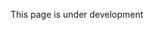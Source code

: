 This page is under development

<!-- ---
title: Home
---

# Poseidon Framework - Draft

## Introduction
Archaeogenetics (or, more broader, molecular archaeology -- is that a thing?) has become a fast accelerating field, with new data coming out faster than people can co-analyze. Together with samples currently being processed in the world's largest laboratories, we're now approaching genome-wide data for 10,000 ancient individuals, combining unpublished and published data. In addition, emergent fields such as ancient metagenomics and paleo-proteomics are adding complexity to a scene that already hosts data from long-established non-genetic technologies like radio-carbon dating and stable isotope analyses.

The way data is currently shared and published via academic papers, at least from genetic analyses, is mainly via releasing raw sequencing data into public repositories such as the [ENA](https://www.ebi.ac.uk/ena), while providing partial metadata on samples via poorly formatted Excel tables in the Supplement.

This creates (at least) the following problems:
1. Intermediate data such as genotypes or metagenomic profiles are often not released at all, making it hard for others to reproduce analyses. 
2. The connection between individuals, contextual information, and genetic data becomes hard to maintain, bridging between very different repositories and sources (Excel vs. personal homepages vs. public repositories)
4. Meta-analyses spanning datasets require enormous amounts of work on data collection and curation (the Reich team has done an [admirable job](https://reich.hms.harvard.edu/downloadable-genotypes-present-day-and-ancient-dna-data-compiled-published-papers) on that front, but it's hard to maintain this in such a centralized way within one lab.
5. Studies that combine data from different technologies (isotopes, C14 dating, genetics) have no clear way to release such complex relationships in a concise way.
6. Incrementally produced data, for example by adding new data to  previously published individuals, cannot be easily connected to the same individuals.

All in all, data in the field certainly doesn't -- even remotely -- satisfy the [FAIR principles](https://en.wikipedia.org/wiki/FAIR_data) of open data: Findability, Accessibility, Interoperability, Reproducibility.

---

**Poseidon** is a framework that seeks to provide standardized ways to store and share archaeogenetic, and perhaps more broadly, molecular archaeological datasets.

It consists of three main components:
1. A simple __multi-file format__ to store and share data
2. A set of __tools and APIs__ to join, subset and analyze poseidon-formatted datasets
3. (longer term) A __reference catalogue__ of all publicly available poseidon datasets.

> In the following, we use the term _archaeogenetic_ to refer not just to genetic data, but also to isotope, Radio-Carbon and ancient proteomic data. In short, all _individual-based_ (human or non-human) data that Science can contribute to archaeological remains. [Stephan]

## Multi-file format
### Data Model
Most generally, archaeogenetic data follows a clean hierarchical structure. At the top level, we have an archaeological **site**. Then, for each site, we have **individual remains** from that site. For each remain, we have **analyses** being done, and for each analysis, we have **results**:

![model-hierarchy-sketch](img/model-hierarchy-sketch.png)

This hierarchical scheme lends itself to a classical relational data model with one-to-many relationships:

![rel_db_mockup](img/reldb-sketch.png)

> Of course, this is just a mockup, there are many aspects which are more complicated. For example, datasets also have a reference to a publications-table, which is not included here. And the parameters in each table are not exhaustive yet. [Stephan]

### Package Structure

### Metadata files

<!-- How can we express such a system of relationships between tables? The standard answer would be "with an sqlite database" or something like that. However, that brings along its own problems. First, it's difficult to check for us whether the format of that db exactly conforms with our schemas. Second, it would be a closed file format that is difficult to edit for humans.

There is a better way. We already have a become accustomed for sharing tabular data: CSV, i.e. comma-separated value files. We already use that file format quite a lot, and it's also, for example, used by David Reich in his "anno" files.

However, while being very simple, CSV is also very poorly formatted. There is no way to enforce a given schema, the datatypes are arbitrary, and there is no standard way to define relationships between tables.

CSV on the web (CSVW) is a convention recommended by the World Wide Web Consortium (W3C), for how to share tabular data across the web ([here](https://www.w3.org/TR/tabular-data-primer/) is a primer and [here](https://www.w3.org/TR/tabular-metadata/) the full definitions). The basic idea is to supplement a CSV file with a metadata file that describes its schema and stores critical meta-information about the data, such as its publisher, a last-modified-date, and most importantly the column names and datatypes.

Let's say we have two CSV files. First, a file called `sites.csv`:

```csv
site_id,name,country,latitude,longitude
SUT,Sutherland,South Africa,-32.40,20.67
FAR,Faraoskop,South Africa,-32.13,18.62
```
and a second file called `individuals.csv`:

```csv
ind_id,name,organism,tissue,site_id
SUT001,"Burial 1, Sk 1",human,tooth,SUT
SUT002,"Burial 2, Sk 1",human,"petrous bone",SUT
FAR001,"Burial 10, Sk 7",human,femur,FAR
```

We can then annotate according to CSVW by adding a file called `metadata.json`, or, as I would suggest in our case perhaps `poseidon-metadata.json`:

```json=
{
    "@context": "http://www.w3.org/ns/csvw",
    "tables": [
        {
            "url": "sites.csv"
            "tableSchema" : {
                "columns": [
                    {
                        "name" : "site_id"
                    },
                    {
                        "name" : "country",
                    },
                    {
                        "name" : "latitude",
                        "datatype" : "number"
                    },
                    {
                        "name" : "longitude",
                        "datatype" : "number"
                    }
                ],
                "primaryKey" : "site_id"
            }
      }, {
        "url": "individuals.csv"
    }]
}
```
 -->
